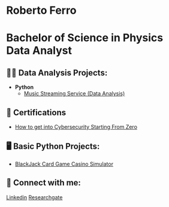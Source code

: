 <h1>Roberto Ferro <br/><a 
<h2></h2>
<h1>Bachelor of Science in Physics <br/><a 
<h1>Data Analyst <br/><a 
<h2></h2>
<h2>👨‍💻 Data Analysis Projects:</h2>

- <b>Python</b>
  - [Music Streaming Service (Data Analysis)](https://github.com/RobertoFerroFey/Music-Service-Analysis)

<h2>📄 Certifications </h2>

- [How to get into Cybersecurity Starting From Zero](https://www.youtube.com/watch?v=a83ASGn_V_s)

<h2>🖥️  Basic Python Projects:</h2>

- [BlackJack Card Game Casino Simulator](https://github.com/RobertoFerroFey/BlackJack)

<h2> 🤳 Connect with me:</h2>


[Linkedin](https://www.linkedin.com/in/roberto-ferro-2451881a6/)
[Researchgate](https://www.researchgate.net/profile/Roberto_Ferro5)
<!--
**joshmadakor1/joshmadakor1** is a ✨ _special_ ✨ repository because its `README.md` (this file) appears on your GitHub profile.

Here are some ideas to get you started:

- 🔭 I’m currently working on ...
- 🌱 I’m currently learning ...
- 👯 I’m looking to collaborate on ...
- 🤔 I’m looking for help with ...
- 💬 Ask me about ...
- 📫 How to reach me: ...
- 😄 Pronouns: ...
- ⚡ Fun fact: ...
-->
